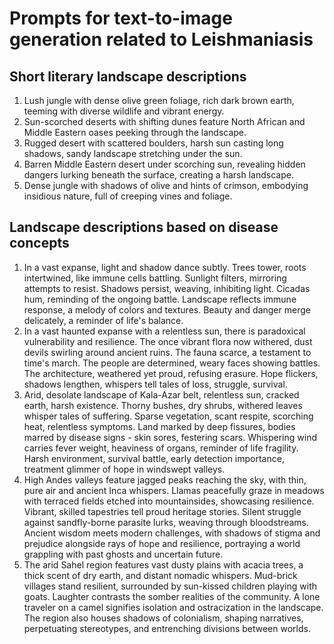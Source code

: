 # Prompts for text-to-image generation related to Leishmaniasis

## Short literary landscape descriptions

1. Lush jungle with dense olive green foliage, rich dark brown earth, teeming with diverse wildlife and vibrant energy.
1. Sun-scorched deserts with shifting dunes feature North African and Middle Eastern oases peeking through the landscape.
1. Rugged desert with scattered boulders, harsh sun casting long shadows, sandy landscape stretching under the sun.
1. Barren Middle Eastern desert under scorching sun, revealing hidden dangers lurking beneath the surface, creating a harsh landscape.
1. Dense jungle with shadows of olive and hints of crimson, embodying insidious nature, full of creeping vines and foliage.

## Landscape descriptions based on disease concepts

1. In a vast expanse, light and shadow dance subtly. Trees tower, roots intertwined, like immune cells battling. Sunlight filters, mirroring attempts to resist. Shadows persist, weaving, inhibiting light. Cicadas hum, reminding of the ongoing battle. Landscape reflects immune response, a melody of colors and textures. Beauty and danger merge delicately, a reminder of life's balance.
1. In a vast haunted expanse with a relentless sun, there is paradoxical vulnerability and resilience. The once vibrant flora now withered, dust devils swirling around ancient ruins. The fauna scarce, a testament to time's march. The people are determined, weary faces showing battles. The architecture, weathered yet proud, refusing erasure. Hope flickers, shadows lengthen, whispers tell tales of loss, struggle, survival.
1. Arid, desolate landscape of Kala-Azar belt, relentless sun, cracked earth, harsh existence. Thorny bushes, dry shrubs, withered leaves whisper tales of suffering. Sparse vegetation, scant respite, scorching heat, relentless symptoms. Land marked by deep fissures, bodies marred by disease signs - skin sores, festering scars. Whispering wind carries fever weight, heaviness of organs, reminder of life fragility. Harsh environment, survival battle, early detection importance, treatment glimmer of hope in windswept valleys.
1. High Andes valleys feature jagged peaks reaching the sky, with thin, pure air and ancient Inca whispers. Llamas peacefully graze in meadows with terraced fields etched into mountainsides, showcasing resilience. Vibrant, skilled tapestries tell proud heritage stories. Silent struggle against sandfly-borne parasite lurks, weaving through bloodstreams. Ancient wisdom meets modern challenges, with shadows of stigma and prejudice alongside rays of hope and resilience, portraying a world grappling with past ghosts and uncertain future.
1. The arid Sahel region features vast dusty plains with acacia trees, a thick scent of dry earth, and distant nomadic whispers. Mud-brick villages stand resilient, surrounded by sun-kissed children playing with goats. Laughter contrasts the somber realities of the community. A lone traveler on a camel signifies isolation and ostracization in the landscape. The region also houses shadows of colonialism, shaping narratives, perpetuating stereotypes, and entrenching divisions between worlds.

